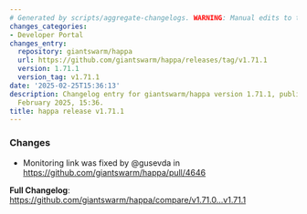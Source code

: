 ```yaml
---
# Generated by scripts/aggregate-changelogs. WARNING: Manual edits to this files will be overwritten.
changes_categories:
- Developer Portal
changes_entry:
  repository: giantswarm/happa
  url: https://github.com/giantswarm/happa/releases/tag/v1.71.1
  version: 1.71.1
  version_tag: v1.71.1
date: '2025-02-25T15:36:13'
description: Changelog entry for giantswarm/happa version 1.71.1, published on 25
  February 2025, 15:36.
title: happa release v1.71.1
---
```


<!-- Release notes generated using configuration in .github/release.yml at main -->

### Changes
* Monitoring link was fixed by @gusevda in https://github.com/giantswarm/happa/pull/4646

**Full Changelog**: https://github.com/giantswarm/happa/compare/v1.71.0...v1.71.1

